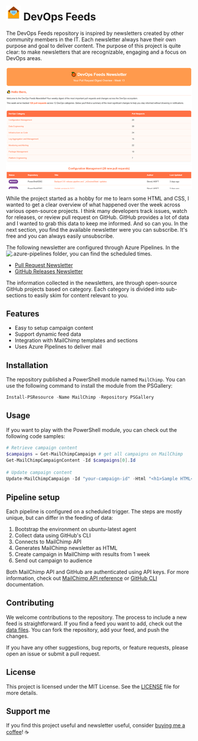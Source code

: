 # ![FeedLogo] DevOps Feeds

The DevOps Feeds repository is inspired by newsletters created by other community members in the IT. Each newsletter always have their own purpose and goal to deliver content. The purpose of this project is quite clear: to make newsletters that are recognizable, engaging and a focus on DevOps areas.

<p align="center">
  <img src=".images/image-newsletter.png" alt="Newsletter">
</p>

While the project started as a hobby for me to learn some HTML and CSS, I wanted to get a clear overview of what happened over the week across various open-source projects. I think many developers track issues, watch for releases, or review pull request on GitHub. GitHub provides a lot of data and I wanted to grab this data to keep me informed. And so can you. In the next section, you find the available newsletter were you can subscribe. It's free and you can always easily unsubscribe.

The following newsletter are configured through Azure Pipelines. In the ![.azure-pipelines](.azure-pipelines) folder, you can find the scheduled times.

- [Pull Request Newsletter](http://eepurl.com/i1hSUw)
- [GitHub Releases Newsletter](https://mailchi.mp/cb1284ffa82a/devops-feeds)

The information collected in the newsletters, are through open-source GitHub projects based on category. Each category is divided into sub-sections to easily skim for content relevant to you.

## Features

- Easy to setup campaign content
- Support dynamic feed data
- Integration with MailChimp templates and sections
- Uses Azure Pipelines to deliver mail

## Installation

The repository published a PowerShell module named `MailChimp`. You can use the following command to install the module from the PSGallery:

```powershell
Install-PSResource -Name MailChimp -Repository PSGallery
```

## Usage

If you want to play with the PowerShell module, you can check out the following code samples:

```powershell
# Retrieve campaign content
$campaigns = Get-MailChimpCampaign # get all campaigns on MailChimp
Get-MailChimpCampaignContent -Id $campaigns[0].Id

# Update campaign content
Update-MailChimpCampaign -Id "your-campaign-id" -Html "<h1>Sample HTML</h1>"
```

## Pipeline setup

Each pipeline is configured on a scheduled trigger. The steps are mostly unique, but can differ in the feeding of data:

1. Bootstrap the environment on ubuntu-latest agent
2. Collect data using GitHub's CLI
3. Connects to MailChimp API
4. Generates MailChimp newsletter as HTML
5. Create campaign in MailChimp with results from 1 week
6. Send out campaign to audience

Both MailChimp API and GitHub are authenticated using API keys. For more information, check out [MailChimp API reference](https://mailchimp.com/developer/marketing/) or [GitHub CLI](https://cli.github.com/manual/gh_auth_login) documentation.

## Contributing

We welcome contributions to the repository. The process to include a new feed is straightforward. If you find a feed you want to add, check out the [data files](./res/data/). You can fork the repository, add your feed, and push the changes.

If you have any other suggestions, bug reports, or feature requests, please open an issue or submit a pull request.

## License

This project is licensed under the MIT License. See the [LICENSE](LICENSE) file for more details.

## Support me

If you find this project useful and newsletter useful, consider [buying me a coffee](https://buymeacoffee.com/gijsreijnt)! :coffee:

<!-- References -->
[FeedLogo]: .images/newsletter-40.png
[Newsletter]: .images/image-newsletter.png
[BuyMeACoffee]: .images/buy-me-a-coffee.png
